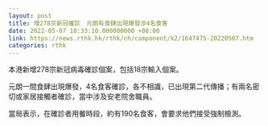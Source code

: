 ```yaml
---
layout: post
title: 增278宗新冠確診　元朗有食肆出現爆發涉4名食客
date: 2022-05-07 18:33:10.000000000 +08:00
link: https://news.rthk.hk/rthk/ch/component/k2/1647475-20220507.htm
categories: rthk
---
```


本港新增278宗新冠病毒確診個案，包括18宗輸入個案。

元朗一間食肆出現爆發，4名食客確診，各不相識，已出現第二代傳播；有兩名密切或家居接觸者確診，當中涉及安老院舍職員。

當局表示，在確診者用餐時段，約有190名食客，會要求他們接受強制檢測。
